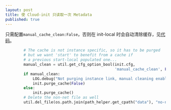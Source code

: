 ```yaml
---
layout: post
title: 使 Cloud-init 只读取一次 Metadata
published: true
---
```

只需配置`manual_cache_clean:False`，否则在 init-local 时会自动清除缓存，见[代码](https://github.com/number5/cloud-init/blob/d37e212159ee14ca859714a7473268717db93e88/bin/cloud-init#L233)。

```python
        # The cache is not instance specific, so it has to be purged
        # but we want 'start' to benefit from a cache if
        # a previous start-local populated one...
        manual_clean = util.get_cfg_option_bool(init.cfg,
                                                'manual_cache_clean', False)
        if manual_clean:
            LOG.debug("Not purging instance link, manual cleaning enabled")
            init.purge_cache(False)
        else:
            init.purge_cache()
        # Delete the non-net file as well
        util.del_file(os.path.join(path_helper.get_cpath("data"), "no-net"))
```
